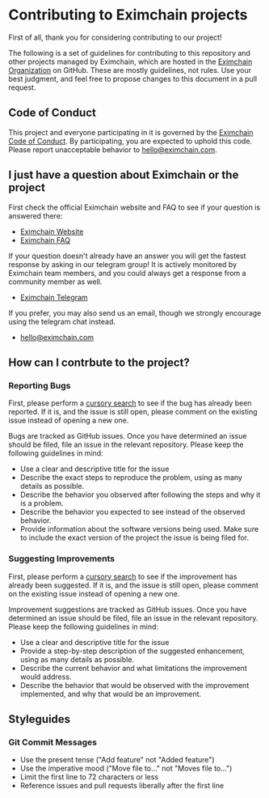 # Contributing to Eximchain projects

First of all, thank you for considering contributing to our project!

The following is a set of guidelines for contributing to this repository and other projects managed by Eximchain, which are hosted in the [Eximchain Organization](https://github.com/eximchain) on GitHub. These are mostly guidelines, not rules. Use your best judgment, and feel free to propose changes to this document in a pull request.

## Code of Conduct

This project and everyone participating in it is governed by the [Eximchain Code of Conduct](CODE_OF_CONDUCT.md). By participating, you are expected to uphold this code. Please report unacceptable behavior to [hello@eximchain.com](mailto:hello@eximchain.com).

## I just have a question about Eximchain or the project

First check the official Eximchain website and FAQ to see if your question is answered there:

* [Eximchain Website](https://eximchain.com)
* [Eximchain FAQ](https://eximchain.com/faq.html)

If your question doesn't already have an answer you will get the fastest response by asking in our telegram group! It is actively monitored by Eximchain team members, and you could always get a response from a community member as well.

* [Eximchain Telegram](https://t.me/eximchain)

If you prefer, you may also send us an email, though we strongly encourage using the telegram chat instead.

* [hello@eximchain.com](mailto:hello@eximchain.com)

## How can I contrbute to the project?

### Reporting Bugs

First, please perform a [cursory search](https://github.com/search?q=+is%3Aissue+user%3Aeximchain) to see if the bug has already been reported. If it is, and the issue is still open, please comment on the existing issue instead of opening a new one.

Bugs are tracked as GitHub issues.  Once you have determined an issue should be filed, file an issue in the relevant repository. Please keep the following guidelines in mind:

* Use a clear and descriptive title for the issue
* Describe the exact steps to reproduce the problem, using as many details as possible.
* Describe the behavior you observed after following the steps and why it is a problem.
* Describe the behavior you expected to see instead of the observed behavior.
* Provide information about the software versions being used. Make sure to include the exact version of the project the issue is being filed for.

### Suggesting Improvements

First, please perform a [cursory search](https://github.com/search?q=+is%3Aissue+user%3Aeximchain) to see if the improvement has already been suggested. If it is, and the issue is still open, please comment on the existing issue instead of opening a new one.

Improvement suggestions are tracked as GitHub issues. Once you have determined an issue should be filed, file an issue in the relevant repository. Please keep the following guidelines in mind:

* Use a clear and descriptive title for the issue
* Provide a step-by-step description of the suggested enhancement, using as many details as possible.
* Describe the current behavior and what limitations the improvement would address.
* Describe the behavior that would be observed with the improvement implemented, and why that would be an improvement.

## Styleguides

### Git Commit Messages

* Use the present tense ("Add feature" not "Added feature")
* Use the imperative mood ("Move file to..." not "Moves file to...")
* Limit the first line to 72 characters or less
* Reference issues and pull requests liberally after the first line

